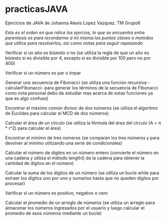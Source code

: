 # practicasJAVA

Ejercicios de JAVA de Johanna Alexis Lopez Vazquez. TM Grupo6

*Este es el orden en que ralice los ejercios, lo que se encuentra entre parentesis es para recordarme a mi misma los puntos claves o metodos que utilice para resolverlos, asi como notas para seguir repasando* 

Verificar si un año es bisiesto o no (se utiliza la regla de que un año es bisiesto si es divisible por 4, excepto si es divisible por 100 pero no por 400)

Verificar si un número es par o impar 

Generar una secuencia de Fibonacci (se utiliza una función recursiva -calcularFibonacci- para generar los términos de la secuencia de Fibonacci como nota personal debo de estudiar mas acerca de estas funciones ya que es algo confuso)

Encontrar el máximo común divisor de dos números (se utiliza el algoritmo de Euclides para calcular el MCD de dos números)

Calcular el área de un círculo (se utiliza la fórmula del área del círculo (A = π * r^2) para calcular el área)

Encontrar el mínimo de tres números (se comparan los tres números y para devolver al mínimo utilizando una serie de condicionales)

Calcular el número de dígitos en un número entero (convierte el número en una cadena y utiliza el método length() de la cadena para obtener la cantidad de dígitos en el número)

Calcular la suma de los dígitos de un número (se utiliza un bucle while para extraer los dígitos uno por uno y sumarlos hasta que no queden dígitos por procesar)

Verificar si un número es positivo, negativo o cero 

Calcular el promedio de un arreglo de números (se utiliza un arreglo para almacenar los números ingresados por el usuario y luego calcular el promedio de esos números mediante un bucle)

